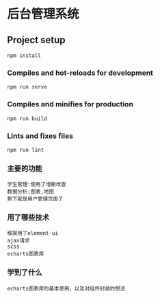 # 后台管理系统

## Project setup
```
npm install
```

### Compiles and hot-reloads for development
```
npm run serve
```

### Compiles and minifies for production
```
npm run build
```

### Lints and fixes files
```
npm run lint
```
### 主要的功能
```
学生管理:使用了增删改查
数据分析:图表,地图
剩下就是用户管理页面了
```
### 用了哪些技术
```
框架用了element-ui 
ajax请求
scss
echarts图表库
```
### 学到了什么
```
echarts图表库的基本使用，以及对组件封装的想法

```

